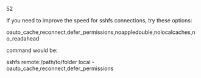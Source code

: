 
52

If you need to improve the speed for sshfs connections, try these options:

oauto_cache,reconnect,defer_permissions,noappledouble,nolocalcaches,no_readahead

command would be:

sshfs remote:/path/to/folder local -oauto_cache,reconnect,defer_permissions

